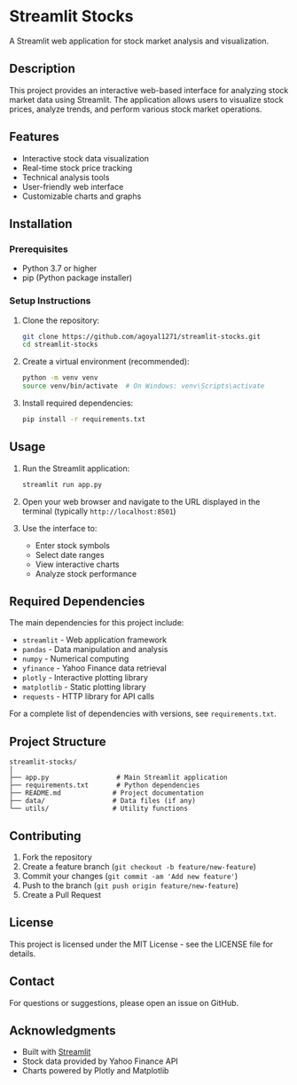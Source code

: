 # Streamlit Stocks

A Streamlit web application for stock market analysis and visualization.

## Description

This project provides an interactive web-based interface for analyzing stock market data using Streamlit. The application allows users to visualize stock prices, analyze trends, and perform various stock market operations.

## Features

- Interactive stock data visualization
- Real-time stock price tracking
- Technical analysis tools
- User-friendly web interface
- Customizable charts and graphs

## Installation

### Prerequisites

- Python 3.7 or higher
- pip (Python package installer)

### Setup Instructions

1. Clone the repository:
   ```bash
   git clone https://github.com/agoyal1271/streamlit-stocks.git
   cd streamlit-stocks
   ```

2. Create a virtual environment (recommended):
   ```bash
   python -m venv venv
   source venv/bin/activate  # On Windows: venv\Scripts\activate
   ```

3. Install required dependencies:
   ```bash
   pip install -r requirements.txt
   ```

## Usage

1. Run the Streamlit application:
   ```bash
   streamlit run app.py
   ```

2. Open your web browser and navigate to the URL displayed in the terminal (typically `http://localhost:8501`)

3. Use the interface to:
   - Enter stock symbols
   - Select date ranges
   - View interactive charts
   - Analyze stock performance

## Required Dependencies

The main dependencies for this project include:

- `streamlit` - Web application framework
- `pandas` - Data manipulation and analysis
- `numpy` - Numerical computing
- `yfinance` - Yahoo Finance data retrieval
- `plotly` - Interactive plotting library
- `matplotlib` - Static plotting library
- `requests` - HTTP library for API calls

For a complete list of dependencies with versions, see `requirements.txt`.

## Project Structure

```
streamlit-stocks/
│
├── app.py                 # Main Streamlit application
├── requirements.txt       # Python dependencies
├── README.md             # Project documentation
├── data/                 # Data files (if any)
└── utils/                # Utility functions
```

## Contributing

1. Fork the repository
2. Create a feature branch (`git checkout -b feature/new-feature`)
3. Commit your changes (`git commit -am 'Add new feature'`)
4. Push to the branch (`git push origin feature/new-feature`)
5. Create a Pull Request

## License

This project is licensed under the MIT License - see the LICENSE file for details.

## Contact

For questions or suggestions, please open an issue on GitHub.

## Acknowledgments

- Built with [Streamlit](https://streamlit.io/)
- Stock data provided by Yahoo Finance API
- Charts powered by Plotly and Matplotlib
